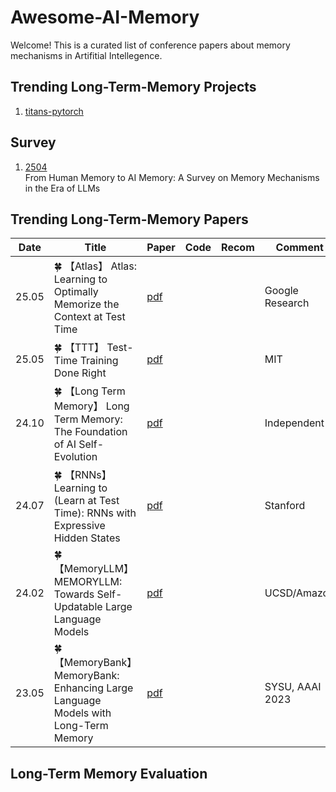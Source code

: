 # Awesome-AI-Memory
Welcome! This is a curated list of conference papers about memory mechanisms in Artifitial Intellegence.

## Trending Long-Term-Memory Projects

1. [titans-pytorch](https://github.com/lucidrains/titans-pytorch)

## Survey
1. [2504](http://arxiv.org/abs/2504.15965) \
    From Human Memory to AI Memory: A Survey on Memory Mechanisms in the Era of LLMs


## Trending Long-Term-Memory Papers

| Date    | Title | Paper | Code | Recom | Comment |
|---------|-------|-------|------|-------|---------|
| 25.05 | 🍀 【Atlas】 Atlas: Learning to Optimally Memorize the Context at Test Time | [pdf](http://arxiv.org/abs/2505.23735) |  |  | Google Research |
| 25.05 | 🍀 【TTT】 Test-Time Training Done Right | [pdf](http://arxiv.org/abs/2505.23884) |  |  | MIT |
| 24.10 | 🍀 【Long Term Memory】 Long Term Memory: The Foundation of AI Self-Evolution | [pdf](http://arxiv.org/abs/2410.15665) |  |  | Independent |
| 24.07 | 🍀 【RNNs】 Learning to (Learn at Test Time): RNNs with Expressive Hidden States | [pdf](http://arxiv.org/abs/2407.04620) |  |  | Stanford |
| 24.02 | 🍀 【MemoryLLM】 MEMORYLLM: Towards Self-Updatable Large Language Models | [pdf](http://arxiv.org/abs/2402.04624) |  |  | UCSD/Amazon |
| 23.05 | 🍀 【MemoryBank】 MemoryBank: Enhancing Large Language Models with Long-Term Memory | [pdf](https://arxiv.org/abs/2305.10250) |  |  | SYSU, AAAI 2023 |

## Long-Term Memory Evaluation
